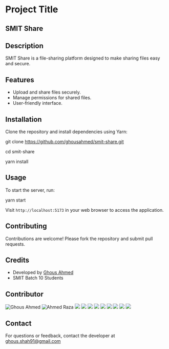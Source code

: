 # Project Title

## SMIT Share

## Description

SMIT Share is a file-sharing platform designed to make sharing files easy and secure.

## Features

- Upload and share files securely.
- Manage permissions for shared files.
- User-friendly interface.

## Installation

Clone the repository and install dependencies using Yarn:

git clone https://github.com/ghousahmed/smit-share.git

cd smit-share

yarn install

## Usage

To start the server, run:

yarn start


Visit `http://localhost:5173` in your web browser to access the application.

## Contributing

Contributions are welcome! Please fork the repository and submit pull requests.


## Credits

- Developed by [Ghous Ahmed](https://github.com/ghousahmed) 
- SMIT Batch 10 Students

## Contributor
![Ghous Ahmed](https://avatars.githubusercontent.com/u/25761034?s=96&v=4)
![Ahmed Raza](https://avatars.githubusercontent.com/u/41878215?s=96&v=4)
![](https://avatars.githubusercontent.com/u/103335139?s=96&v=4)
![](https://avatars.githubusercontent.com/u/81845304?s=96&v=4)
![](https://avatars.githubusercontent.com/u/146237300?s=96&v=4)
![](https://avatars.githubusercontent.com/u/136237967?s=96&v=4)
![](https://avatars.githubusercontent.com/u/120269166?s=96&v=4)
![](https://avatars.githubusercontent.com/u/133387058?s=96&v=4)
![](https://avatars.githubusercontent.com/u/65035530?s=96&v=4)
![](https://avatars.githubusercontent.com/u/125426009?s=96&v=4)
![](https://avatars.githubusercontent.com/u/122649540?s=96&v=4)



## Contact

For questions or feedback, contact the developer at ghous.shah91@gmail.com
